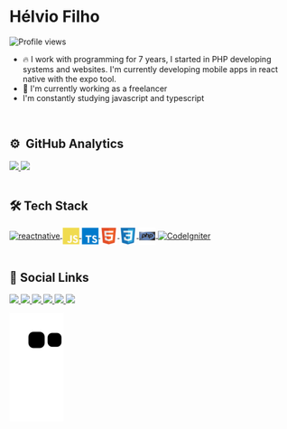 <h1> Hélvio Filho </h1>
<p> <img src="https://komarev.com/ghpvc/?username=helviofilho&color=yellow" alt="Profile views"></p>

- 🔥 I work with programming for 7 years, I started in PHP developing systems and websites. I'm currently developing mobile apps in react native with the expo tool.
- 🔭 I'm currently working as a freelancer
- I'm constantly studying javascript and typescript
<br>

## ⚙️ &nbsp;GitHub Analytics

<div>
  <a href="https://hsvf.com.br">
    <img height="180em" src="https://github-readme-stats.vercel.app/api?username=helviofilho&show_icons=true&theme=city_lights&include_all_commits=true&count_private=true"/>
    <img height="180em" src="https://github-readme-stats.vercel.app/api/top-langs/?username=helviofilho&layout=compact&langs_count=16&theme=city_lights" />
  </a>
</div>
<br>

## 🛠 Tech Stack

<div>
  <a href="https://reactnative.dev/" target="_blank"> 
    <img align="center" alt="reactnative" title="react native" height="30" width="40" src="https://reactnative.dev/img/header_logo.svg"/>
  </a>
  <a href="https://developer.mozilla.org/en-US/docs/Web/JavaScript" target="_blank">
    <img align="center" alt="JavaScript" title="JavaScript" height="30 width="40" src="https://raw.githubusercontent.com/devicons/devicon/master/icons/javascript/javascript-plain.svg" >
  </a>
  <a href="https://www.typescriptlang.org/" target="_blank">
    <img align="center" alt="TypeScript" title="TypeScript" height="30 width="40" src="https://raw.githubusercontent.com/devicons/devicon/master/icons/typescript/typescript-plain.svg" >
  </a>
  <a href="https://www.w3.org/html/" target="_blank">
    <img align="center" alt="HTML5" title="HTML5" height="30 width="40" src="https://raw.githubusercontent.com/devicons/devicon/master/icons/html5/html5-original.svg" >
  </a>
  <a href="https://www.w3.org/css/" target="_blank">
    <img align="center" alt="CSS3" title="CSS3" height="30 width="40" src="https://raw.githubusercontent.com/devicons/devicon/master/icons/css3/css3-original.svg" >
  </a>
  <a href="https://www.php.net/" target="_blank">
    <img align="center" alt="PHP" title="PHP" height="30 width="40" src="https://raw.githubusercontent.com/devicons/devicon/master/icons/php/php-original.svg" >
  </a>
  <a href="https://codeigniter.com" target="_blank">
    <img align="center" alt="CodeIgniter" title="CodeIgniter" height="30 width="40" src="https://cdn.worldvectorlogo.com/logos/codeigniter.svg" >
  </a>
 </div> 
 <br>
 
## 🤝 Social Links

<div>
  <a href="https://www.facebook.com/helvio.filho.7/" target="_blank">
    <img src="https://img.shields.io/badge/Facebook-1877F2?style=for-the-badge&logo=facebook&logoColor=white" >
  </a>
  <a href="https://www.instagram.com/loihve/" target="_blank">
    <img src="https://img.shields.io/badge/Instagram-E4405F?style=for-the-badge&logo=instagram&logoColor=white" >
  </a>
  <a href="https://hsvf.com.br" target="_blank">
    <img src="https://img.shields.io/badge/-WebSite-%233333?style=for-the-badge&logo=website&logoColor=white" >
  </a>
  <a href="mailto:heviosvf@gmail.com" target="_blank">
    <img src="https://img.shields.io/badge/Gmail-D14836?style=for-the-badge&logo=gmail&logoColor=white" >
  </a>
  <a href="https://linkedin.com/in/helvio-filho" target="_blank">
    <img src="https://img.shields.io/badge/-LinkedIn-%230077b5?style=for-the-badge&logo=linkedin&logoColor=white" >
  </a>
  <a href="https://expo.dev/@loihve" target="_blank">
    <img src="https://img.shields.io/badge/-expo-000000?style=for-the-badge&logo=expo&labelColor=FFFFFF&logoColor=000" >
  </a>
</div>

![Snake animation](https://github.com/helviofilho/helviofilho/blob/output/github-contribution-grid-snake.svg)
